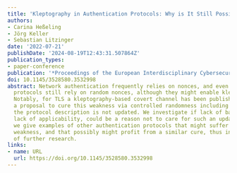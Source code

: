 ```yaml
---
title: 'Kleptography in Authentication Protocols: Why is It Still Possible?'
authors:
- Carina Heßeling
- Jörg Keller
- Sebastian Litzinger
date: '2022-07-21'
publishDate: '2024-08-19T12:43:31.507864Z'
publication_types:
- paper-conference
publication: '*Proceedings of the European Interdisciplinary Cybersecurity Conference (EICC)*'
doi: 10.1145/3528580.3532998
abstract: Network authentication frequently relies on nonces, and even widely deployed
  protocols still rely on random nonces, although they might enable kleptography attacks.
  Notably, for TLS a kleptography-based covert channel has been published, and despite
  a proposal to cure this weakness via controlled randomness including backward compatibility,
  the protocol description is not updated. We investigate if lack of bandwidth, i.e.,
  lack of applicability, could be a reason not to care for such an update. Moreover,
  we give examples of other authentication protocols that might suffer from a similar
  weakness, and that possibly might profit from a similar cure, thus indicating necessity
  of further research.
links:
- name: URL
  url: https://doi.org/10.1145/3528580.3532998
---
```

